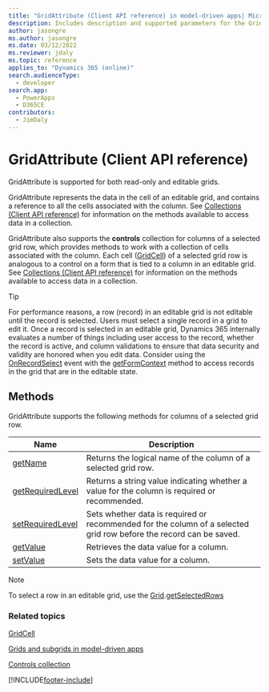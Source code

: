 ```yaml
---
title: "GridAttribute (Client API reference) in model-driven apps| MicrosoftDocs"
description: Includes description and supported parameters for the GridAttribute method.
author: jasongre
ms.author: jasongre
ms.date: 03/12/2022
ms.reviewer: jdaly
ms.topic: reference
applies_to: "Dynamics 365 (online)"
search.audienceType: 
  - developer
search.app: 
  - PowerApps
  - D365CE
contributors:
  - JimDaly
---
```

# GridAttribute (Client API reference)



GridAttribute is supported for both read-only and editable grids.

GridAttribute represents the data in the cell of an editable grid, and contains a reference to all the cells associated with the column. See [Collections (Client API reference)](../collections.md) for information on the methods available to access data in a collection.

GridAttribute also supports the **controls** collection for columns of a selected grid row, which provides methods to work with a collection of cells associated with the column. Each cell ([GridCell](gridcell.md)) of a selected grid row is analogous to a control on a form that is tied to a column in an editable grid. See [Collections (Client API reference)](../collections.md) for information on the methods available to access data in a collection.

>[!TIP]
>For performance reasons, a row (record) in an editable grid is not editable until the record is selected. Users must select a single record in a grid to edit it. Once a record is selected in an editable grid, Dynamics 365 internally evaluates a number of things including user access to the record, whether the record is active, and column validations to ensure that data security and validity are honored when you edit data. Consider using the [OnRecordSelect](../events/grid-onrecordselect.md) event with the [getFormContext](../executioncontext/getFormContext.md) method to access records in the grid that are in the editable state.

## Methods

GridAttribute supports the following methods for columns of a selected grid row.

|Name|Description|
|--|--|
|[getName](../attributes/getName.md)|Returns the logical name of the column of a selected grid row.|
|[getRequiredLevel](../attributes/getRequiredLevel.md)| Returns a string value indicating whether a value for the column is required or recommended.|
|[setRequiredLevel](../attributes/setRequiredLevel.md)| Sets whether data is required or recommended for the column of a selected grid row before the record can be saved.|
|[getValue](../attributes/getValue.md)| Retrieves the data value for a column.|
|[setValue](../attributes/setValue.md)| Sets the data value for a column.|

>[!NOTE]
>To select a row in an editable grid, use the [Grid](grid.md).[getSelectedRows](grid/getSelectedRows.md)

### Related topics

[GridCell](gridcell.md)

[Grids and subgrids in model-driven apps](../grids.md)

[Controls collection](../attributes/controls-collection.md)




[!INCLUDE[footer-include](../../../../../includes/footer-banner.md)]
